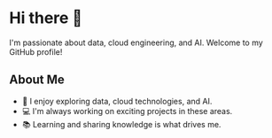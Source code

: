 # Hi there 👋

I'm passionate about data, cloud engineering, and AI. Welcome to my GitHub profile!

## About Me

- 🌱 I enjoy exploring data, cloud technologies, and AI.
- 💻 I'm always working on exciting projects in these areas.
- 📚 Learning and sharing knowledge is what drives me.

